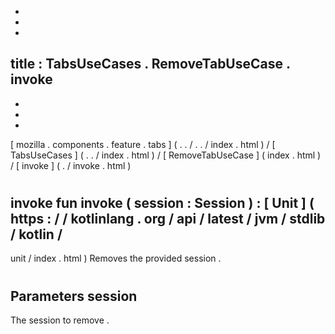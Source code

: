 -
-
-
title
:
TabsUseCases
.
RemoveTabUseCase
.
invoke
-
-
-
-
[
mozilla
.
components
.
feature
.
tabs
]
(
.
.
/
.
.
/
index
.
html
)
/
[
TabsUseCases
]
(
.
.
/
index
.
html
)
/
[
RemoveTabUseCase
]
(
index
.
html
)
/
[
invoke
]
(
.
/
invoke
.
html
)
#
invoke
fun
invoke
(
session
:
Session
)
:
[
Unit
]
(
https
:
/
/
kotlinlang
.
org
/
api
/
latest
/
jvm
/
stdlib
/
kotlin
/
-
unit
/
index
.
html
)
Removes
the
provided
session
.
#
#
#
Parameters
session
-
The
session
to
remove
.
